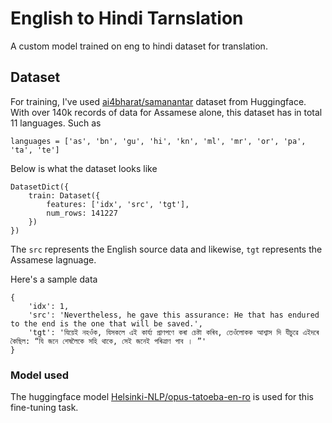 # English to Hindi Tarnslation 

A custom model trained on eng to hindi dataset for translation.

## Dataset

For training, I've used [ai4bharat/samanantar](https://huggingface.co/datasets/ai4bharat/samanantar) dataset from Huggingface. With over 140k records of data for Assamese alone, this dataset has in total 11 languages. Such as 

```
languages = ['as', 'bn', 'gu', 'hi', 'kn', 'ml', 'mr', 'or', 'pa', 'ta', 'te']
```
Below is what the dataset looks like

```
DatasetDict({
    train: Dataset({
        features: ['idx', 'src', 'tgt'],
        num_rows: 141227
    })
})
```
The `src` represents the English source data and likewise, `tgt` represents the Assamese lagnuage. 

Here's a sample data 
```
{
    'idx': 1,
    'src': 'Nevertheless, he gave this assurance: He that has endured to the end is the one that will be saved.',
    'tgt': 'যিয়েই নহওঁক, যিসকলে এই কাৰ্য্য প্ৰাণপণে কৰা চেষ্টা কৰিব, তেওঁলোকক আশ্বাস দি যীচুৱে এইদৰে কৈছিল: “যি জনে শেষলৈকে সহি থাকে, সেই জনেই পৰিত্ৰাণ পাব । ”'
}
```

### Model used

The huggingface model [Helsinki-NLP/opus-tatoeba-en-ro](https://huggingface.co/Helsinki-NLP/opus-tatoeba-en-ro) is used for this fine-tuning task.

